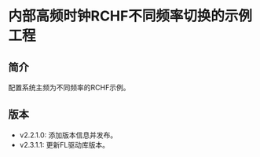﻿# 内部高频时钟RCHF不同频率切换的示例工程
## 简介
配置系统主频为不同频率的RCHF示例。

## 版本
- v2.2.1.0: 添加版本信息并发布。
- v2.3.1.1: 更新FL驱动库版本。
